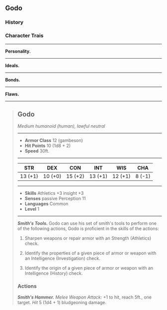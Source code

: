 ## Godo


### History


### Character Trais

___
**Personality.**

___
**Ideals.**

___
**Bonds.**

___
**Flaws.**



___
> ## Godo
>*Medium humanoid (human), lawful neutral*
> ___
> - **Armor Class** 12 (gambeson)
> - **Hit Points** 10 (1d8 + 2)
> - **Speed** 30ft.
>___
>|   STR   |   DEX   |   CON   |   INT   |   WIS   |   CHA   |
>|:-------:|:-------:|:-------:|:-------:|:-------:|:-------:|
>| 13 (+1) | 10 (+0) | 15 (+2) | 13 (+1) | 12 (+1) |  8 (-1) |
>___
> - **Skills** Athletics +3 insight +3
> - **Senses** passive Perception 11
> - **Languages** Common
> - **Level** 1
> ___
> ***Smith's Tools.*** Godo can use his set of smith's tools to perform one of the following actions, Godo is proficient in the skills of the actions:
>
> 1. Sharpen weapons or repair armor with an Strength (Athletics) check.
>
> 2. Identify the properties of a given piece of armor or weapon with an Intelligence (Investigation) check.
>
> 3. Identify the origin of a given piece of armor or weapon with an Intelligence (History) check.
>
> ### Actions
> ***Smith's Hammer.*** *Melee Weapon Attack:* +1 to hit, reach 5ft., one target. *Hit* 5 (1d4 + 1) bludgeoning damage. 
>